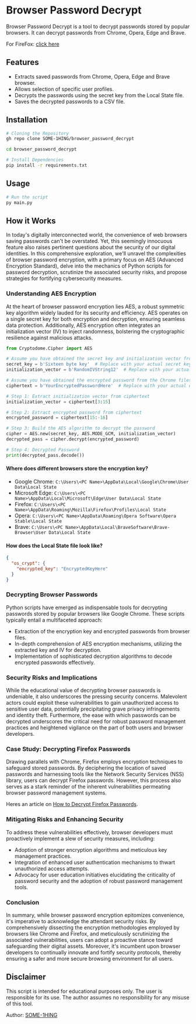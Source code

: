# Browser Password Decrypt

Browser Password Decrypt is a tool to decrypt passwords stored by popular browsers. It can decrypt passwords from Chrome, Opera, Edge and Brave.

For FireFox: [click here](https://github.com/unode/firefox_decrypt)

## Features

- Extracts saved passwords from Chrome, Opera, Edge and Brave browser.
- Allows selection of specific user profiles.
- Decrypts the passwords using the secret key from the Local State file.
- Saves the decrypted passwords to a CSV file.

## Installation

```bash
# Cloning the Repository
gh repo clone SOME-1HING/browser_password_decrypt

cd browser_password_decrypt

# Install Dependencies
pip install -r requirements.txt
```

## Usage

```bash
# Run the script
py main.py
```

## How it Works

In today's digitally interconnected world, the convenience of web browsers saving passwords can't be overstated. Yet, this seemingly innocuous feature also raises pertinent questions about the security of our digital identities. In this comprehensive exploration, we'll unravel the complexities of browser password encryption, with a primary focus on AES (Advanced Encryption Standard), delve into the mechanics of Python scripts for password decryption, scrutinize the associated security risks, and propose strategies for fortifying cybersecurity measures.

### Understanding AES Encryption

At the heart of browser password encryption lies AES, a robust symmetric key algorithm widely lauded for its security and efficiency. AES operates on a single secret key for both encryption and decryption, ensuring seamless data protection. Additionally, AES encryption often integrates an initialization vector (IV) to inject randomness, bolstering the cryptographic resilience against malicious attacks.

```python
from Cryptodome.Cipher import AES

# Assume you have obtained the secret key and initialization vector from the Chrome files
secret_key = b'Sixteen byte key'  # Replace with your actual secret key
initialization_vector = b'RandomIVString12'  # Replace with your actual initialization vector

# Assume you have obtained the encrypted password from the Chrome files
ciphertext = b'YourEncryptedPasswordHere'  # Replace with your actual encrypted password

# Step 1: Extract initialization vector from ciphertext
initialization_vector = ciphertext[3:15]

# Step 2: Extract encrypted password from ciphertext
encrypted_password = ciphertext[15:-16]

# Step 3: Build the AES algorithm to decrypt the password
cipher = AES.new(secret_key, AES.MODE_GCM, initialization_vector)
decrypted_pass = cipher.decrypt(encrypted_password)

# Step 4: Decrypted Password
print(decrypted_pass.decode())

```

#### Where does different browsers store the encryption key?

- Google Chrome: `C:\Users\<PC Name>\AppData\Local\Google\Chrome\User Data\Local State`
- Microsoft Edge: `C:\Users\<PC Name>\AppData\Local\Microsoft\Edge\User Data\Local State`
- Firefox: `C:\Users\<PC Name>\AppData\Roaming\Mozilla\Firefox\Profiles\Local State`
- Opera: `C:\Users\<PC Name>\AppData\Roaming\Opera Software\Opera Stable\Local State`
- Brave: `C:\Users\<PC Name>\AppData\Local\BraveSoftware\Brave-Browser\User Data\Local State`

#### How does the Local State file look like?

```json
{
  "os_crypt": {
    "encrypted_key": "EncryptedKeyHere"
  }
}
```

### Decrypting Browser Passwords

Python scripts have emerged as indispensable tools for decrypting passwords stored by popular browsers like Google Chrome. These scripts typically entail a multifaceted approach:

- Extraction of the encryption key and encrypted passwords from browser files.
- In-depth comprehension of AES encryption mechanisms, utilizing the extracted key and IV for decryption.
- Implementation of sophisticated decryption algorithms to decode encrypted passwords effectively.

### Security Risks and Implications

While the educational value of decrypting browser passwords is undeniable, it also underscores the pressing security concerns. Malevolent actors could exploit these vulnerabilities to gain unauthorized access to sensitive user data, potentially precipitating grave privacy infringements and identity theft. Furthermore, the ease with which passwords can be decrypted underscores the critical need for robust password management practices and heightened vigilance on the part of both users and browser developers.

### Case Study: Decrypting Firefox Passwords

Drawing parallels with Chrome, Firefox employs encryption techniques to safeguard stored passwords. By deciphering the location of saved passwords and harnessing tools like the Network Security Services (NSS) library, users can decrypt Firefox passwords. However, this process also serves as a stark reminder of the inherent vulnerabilities permeating browser password management systems.

Heres an article on [How to Decrypt Firefox Passwords](https://medium.com/geekculture/how-to-hack-firefox-passwords-with-python-a394abf18016).

### Mitigating Risks and Enhancing Security

To address these vulnerabilities effectively, browser developers must proactively implement a slew of security measures, including:

- Adoption of stronger encryption algorithms and meticulous key management practices.
- Integration of enhanced user authentication mechanisms to thwart unauthorized access attempts.
- Advocacy for user education initiatives elucidating the criticality of password security and the adoption of robust password management tools.

### Conclusion

In summary, while browser password encryption epitomizes convenience, it's imperative to acknowledge the attendant security risks. By comprehensively dissecting the encryption methodologies employed by browsers like Chrome and Firefox, and meticulously scrutinizing the associated vulnerabilities, users can adopt a proactive stance toward safeguarding their digital assets. Moreover, it's incumbent upon browser developers to continually innovate and fortify security protocols, thereby ensuring a safer and more secure browsing environment for all users.

## Disclaimer

This script is intended for educational purposes only. The user is responsible for its use. The author assumes no responsibility for any misuse of this tool.

Author: [SOME-1HING](https://www.github.com/SOME-1HING)
